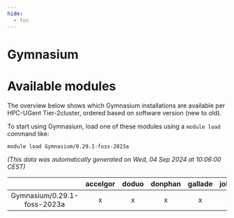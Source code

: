 ```yaml
---
hide:
  - toc
---
```


Gymnasium
=========

# Available modules


The overview below shows which Gymnasium installations are available per HPC-UGent Tier-2cluster, ordered based on software version (new to old).

To start using Gymnasium, load one of these modules using a `module load` command like:

```shell
module load Gymnasium/0.29.1-foss-2023a
```

*(This data was automatically generated on Wed, 04 Sep 2024 at 10:06:00 CEST)*  

| |accelgor|doduo|donphan|gallade|joltik|shinx|skitty|
| :---: | :---: | :---: | :---: | :---: | :---: | :---: | :---: |
|Gymnasium/0.29.1-foss-2023a|x|x|x|x|x|x|x|
